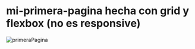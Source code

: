 # mi-primera-pagina hecha con grid y flexbox (no es responsive)
![primeraPagina](https://user-images.githubusercontent.com/70921670/96219477-47729980-0f5d-11eb-8c0f-78ae57152fbc.jpg)

